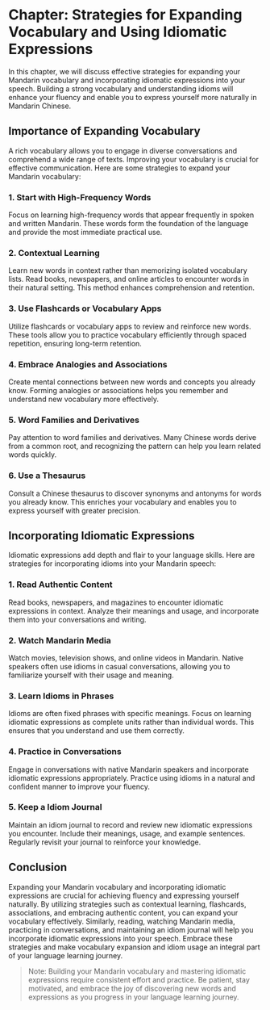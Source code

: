 Chapter: Strategies for Expanding Vocabulary and Using Idiomatic Expressions
============================================================================

In this chapter, we will discuss effective strategies for expanding your Mandarin vocabulary and incorporating idiomatic expressions into your speech. Building a strong vocabulary and understanding idioms will enhance your fluency and enable you to express yourself more naturally in Mandarin Chinese.

Importance of Expanding Vocabulary
----------------------------------

A rich vocabulary allows you to engage in diverse conversations and comprehend a wide range of texts. Improving your vocabulary is crucial for effective communication. Here are some strategies to expand your Mandarin vocabulary:

### 1. Start with High-Frequency Words

Focus on learning high-frequency words that appear frequently in spoken and written Mandarin. These words form the foundation of the language and provide the most immediate practical use.

### 2. Contextual Learning

Learn new words in context rather than memorizing isolated vocabulary lists. Read books, newspapers, and online articles to encounter words in their natural setting. This method enhances comprehension and retention.

### 3. Use Flashcards or Vocabulary Apps

Utilize flashcards or vocabulary apps to review and reinforce new words. These tools allow you to practice vocabulary efficiently through spaced repetition, ensuring long-term retention.

### 4. Embrace Analogies and Associations

Create mental connections between new words and concepts you already know. Forming analogies or associations helps you remember and understand new vocabulary more effectively.

### 5. Word Families and Derivatives

Pay attention to word families and derivatives. Many Chinese words derive from a common root, and recognizing the pattern can help you learn related words quickly.

### 6. Use a Thesaurus

Consult a Chinese thesaurus to discover synonyms and antonyms for words you already know. This enriches your vocabulary and enables you to express yourself with greater precision.

Incorporating Idiomatic Expressions
-----------------------------------

Idiomatic expressions add depth and flair to your language skills. Here are strategies for incorporating idioms into your Mandarin speech:

### 1. Read Authentic Content

Read books, newspapers, and magazines to encounter idiomatic expressions in context. Analyze their meanings and usage, and incorporate them into your conversations and writing.

### 2. Watch Mandarin Media

Watch movies, television shows, and online videos in Mandarin. Native speakers often use idioms in casual conversations, allowing you to familiarize yourself with their usage and meaning.

### 3. Learn Idioms in Phrases

Idioms are often fixed phrases with specific meanings. Focus on learning idiomatic expressions as complete units rather than individual words. This ensures that you understand and use them correctly.

### 4. Practice in Conversations

Engage in conversations with native Mandarin speakers and incorporate idiomatic expressions appropriately. Practice using idioms in a natural and confident manner to improve your fluency.

### 5. Keep a Idiom Journal

Maintain an idiom journal to record and review new idiomatic expressions you encounter. Include their meanings, usage, and example sentences. Regularly revisit your journal to reinforce your knowledge.

Conclusion
----------

Expanding your Mandarin vocabulary and incorporating idiomatic expressions are crucial for achieving fluency and expressing yourself naturally. By utilizing strategies such as contextual learning, flashcards, associations, and embracing authentic content, you can expand your vocabulary effectively. Similarly, reading, watching Mandarin media, practicing in conversations, and maintaining an idiom journal will help you incorporate idiomatic expressions into your speech. Embrace these strategies and make vocabulary expansion and idiom usage an integral part of your language learning journey.
> Note: Building your Mandarin vocabulary and mastering idiomatic expressions require consistent effort and practice. Be patient, stay motivated, and embrace the joy of discovering new words and expressions as you progress in your language learning journey.

